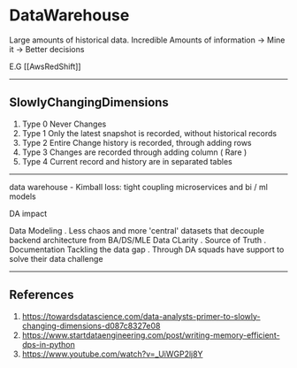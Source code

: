 # DataWarehouse

Large amounts of historical data.
Incredible Amounts of information -> Mine it -> Better decisions

E.G \[\[AwsRedShift]]

___

## SlowlyChangingDimensions

1. Type 0
   Never Changes
2. Type 1
   Only the latest snapshot is recorded, without historical records
3. Type 2
   Entire Change history is recorded, through adding rows
4. Type 3
   Changes are recorded through adding column ( Rare )
5. Type 4
   Current record and history are in separated tables

___

data warehouse - Kimball
loss: tight coupling microservices and bi / ml models

DA impact

Data Modeling
. Less chaos and more 'central' datasets that decouple backend architecture from BA/DS/MLE
Data CLarity
. Source of Truth
. Documentation
Tackling the data gap
. Through DA squads have support to solve their data challenge

___

## References

1. <https://towardsdatascience.com/data-analysts-primer-to-slowly-changing-dimensions-d087c8327e08>
2. <https://www.startdataengineering.com/post/writing-memory-efficient-dps-in-python>
3. <https://www.youtube.com/watch?v=_UiWGP2lj8Y>
